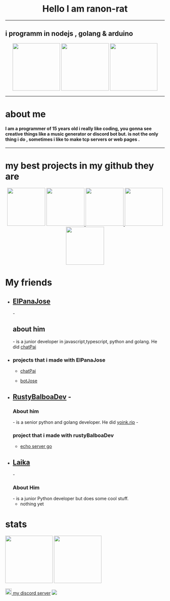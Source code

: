 
<h1  align="center">Hello I am ranon-rat</h1>

--------------------------------------------

<h2>i programm in nodejs , golang & arduino</h2>
<p align="center" >
  <img height=150 src= "https://seeklogo.com/images/N/nodejs-logo-FBE122E377-seeklogo.com.png">
  <img height=150  src="https://miro.medium.com/fit/c/262/262/1*yh90bW8jL4f8pOTZTvbzqw.png">
  <img height=150 src = "https://brandslogos.com/wp-content/uploads/images/large/arduino-logo-1.png">
</p>

---------------------------------------------

<h1> about me</h1>
<h4> I am a programmer of 15 years old i really like coding, you gonna see creative things like a music generator or discord bot but. is not the only thing i do , sometimes i like to make tcp servers or web pages .</h4>

---------------------------------------------

<h1> my best projects in my github they are </h1>
<p align="center">                 
<a href="https://github.com/pythonBoy123/redditReplaceHumans">
  <img height=120 src="https://github-readme-stats.vercel.app/api/pin/?username=ranon-rat&repo=redditReplaceHumans&show_owner=true&theme=tokyonight"></a>
 </a>
<a href="https://ranon-rat.github.io/monkeyPage/">
   <img height=120 src="https://github-readme-stats.vercel.app/api/pin/?username=ranon-rat&repo=monkeyPage&show_owner=true&theme=tokyonight">
 </a>
<a href="https://github.com/ranon-rat/golang-spyware">
   <img height=120 src="https://github-readme-stats.vercel.app/api/pin/?username=ranon-rat&repo=golang-spyware&show_owner=true&theme=tokyonight">
 </a>
<a href="https://github.com/ranon-rat/echo-server-go"
  <img height=120 src="https://github-readme-stats.vercel.app/api/pin/?username=ranon-rat&repo=echo-server-go&show_owner=true&theme=tokyonight">
 </a>
<a href="https://github.com/ranon-rat/when-haces-tus-momos-en-consola">
  <img height=120 src="https://github-readme-stats.vercel.app/api/pin/?username=ranon-rat&repo=when-haces-tus-momos-en-consola&show_owner=true&theme=tokyonight">
</a>
<a href="https://github.com/ranon-rat/golang-remote">
  <img height=120 src="https://github-readme-stats.vercel.app/api/pin/?username=ranon-rat&repo=golang-remote&show_owner=true&theme=tokyonight">
  </a>
  </p>


<h1> My friends</h1>

- <h2><a href="https://github.com/ELPanaJose"> ElPanaJose</a></h2>
  - <h2> about him</h2>
   - is a junior developer in javascript,typescript, python and golang. He did <a href="https://chat-pai.herokuapp.com/"> chatPai </a>

- <h3> projects that i made with ElPanaJose</h3> 
    
    - <a href="https://chat-pai.herokuapp.com/"> chatPai </a>
    
    - <a href="https://github.com/ELPanaJose/BotJose"> botJose</a> 

- <h2><a href="https://github.com/RustyBalboadev"> RustyBalboaDev</a> 
  - <h3> About him</h3>
    - is a senior python and golang developer. He did <a href="https://yoink.rip/">yoink.rip</a>
  - <h3> project that i made with rustyBalboaDev</h3>
  
   - <a href="https://github.com/ranon-rat/echo-server-go">echo server go</a>

- <h2><a href="https://github.com/01laika"> Laika </a></h2>
  - <h3>About Him</h3>
   - is a junior Python developer but does some cool stuff.
  
  - nothing yet 
  

<h1> stats</h1>

<p>
<img height=150 src="https://github-readme-stats.vercel.app/api/top-langs/?username=ranon-rat&layout=compact&theme=tokyonight">
<img height=150 src="https://github-readme-stats.vercel.app/api?username=ranon-rat&count_private=true&show_icons=true&theme=tokyonight">
</p>
<a href="https://discord.gg/e52RFh7Cg2"><img width=20 src ="https://upload.wikimedia.org/wikipedia/commons/thumb/6/6b/Font_Awesome_5_brands_discord_color.svg/1200px-Font_Awesome_5_brands_discord_color.svg.png"> my discord server</a>
<img src="https://komarev.com/ghpvc/?username=ranon-rat">



